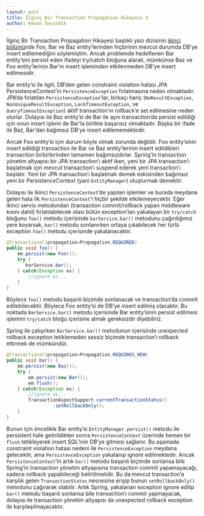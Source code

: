 ```yaml
---
layout: post
title: İlginç Bir Transaction Propagation Hikayesi 3
author: Kenan Sevindik
---
```


İlginç Bir Transaction Propagation Hikayesi başlıklı yazı dizisinin [ikinci bölümü](http://www.kenansevindik.com/ilginc-bir-transaction-propagation-hikayesi-2/)nde 
Foo, Bar ve Baz entity’lerinden hiçbirinin mevcut durumda DB’ye insert edilemediğini söylemiştim. Ancak problemde 
hedeflenen Bar entity’sini persist eden ifadeyi try/catch bloğuna alarak, mümkünse Baz ve Foo entity’lerinin Bar’ın 
insert işleminden etkilenmeden DB’ye insert edilmesidir.

Bar entity’si ile ilgili, DB’den gelen constraint violation hatası JPA PersistenceContext’in `PersistenceException` 
fırlatmasına neden olmaktadır. JPA’da fırlatılan `PersistenceException`’lar, birkaçı hariç (`NoResultException`, 
`NonUniqueResultException`, `LockTimeoutException`, ve `QueryTimeoutException`) aktif transaction’ın rollback’e set 
edilmesine neden olurlar. Dolayısı ile Baz entity’si de Bar ile aynı transaction’da persist edildiği için onun insert 
işlemi de Bar’la birlikte başarısız olmaktadır. Başka bir ifade ile Baz, Bar’dan bağımsız DB’ye insert edilememektedir.

Ancak Foo entity’si için durum böyle olmak zorunda değildir. Foo entity’sinin insert edildiği transaction ile Bar ve Baz 
entity’lerinin insert edildikleri transaction birbirlerinden tamamen bağımsızdırlar. Spring’in transaction yönetim altyapısı 
bir JPA transaction’ı aktif iken, yeni bir JPA transaction’ı başlatmak için mevcut transaction’ı suspend ederek yeni 
transaction’ı başlatır. Yeni bir JPA transaction’ı başlatmak demek eskisinden bağımsız yeni bir PersistenceContext 
(yani `EntityManager`) oluşturmak demektir.

Dolayısı ile ikinci `PersistenceContext`’de yapılan işlemler ve burada meydana gelen hata ilk `PersistenceContext`’i 
hiçbir şekilde etkilemeyecektir. Eğer ikinci servis metodundan (transaction commit/rollback yapan middleware kısmı dahil) 
fırlatılabilecek olası bütün exception’ları yakalayan bir `try/catch` bloğunu `foo()` metodu içerisinde `barService.bar()` 
metodunu çağırdığımız yere koyarsak, `bar()` metodu sonlanırken ortaya çıkabilecek her türlü exception `foo()` metodu 
içerisinde yakalanacaktır.

```java
@Transactional(propagation=Propagation.REQUIRED)
public void foo() {
    em.persist(new Foo());
    try {
       barService.bar();
    } catch(Exception ex) {
        //ignore ex...
    }
}
```

Böylece `foo()` metodu başarılı biçimde sonlanacak ve transaction’da commit edilebilecektir. Böylece Foo entity’si de 
DB’ye insert edilmiş olacaktır. Bu noktada `BarService.bar()` metodu içerisinde Bar entity’sinin persist edilmesi işlemini 
`try/catch` bloğu içerisine almak gereksizdir diyebiliriz.

Spring ile çalışırken `BarService.bar()` metodunun içerisinde unexpected rollback exception tetiklemeden sessiz biçimde 
transaction’ı rollback ettirmek de mümkündür.

```java
@Transactional(propagation=Propagation.REQUIRES_NEW)
public void bar() {
    em.persist(new Baz());
    try {
        em.persist(new Bar());
        em.flush();
    } catch(Exception ex) {
        //ignore ex...
        TransactionAspectSupport.currentTransactionStatus()
                 .setRollbackOnly();
    }
}
```

Bunun için öncelikle Bar entity’si `EntityManager.persist()` metodu ile persistent hale getirildikten sonra `PersistenceContext` 
üzerinde hemen bir `flush` tetikleyerek insert SQL’inin DB’ye gitmesi sağlanır. Bu aşamada constraint violation hatası 
nedeni ile `PersistenceException` meydana gelecektir, ama `PersistenceException` yakalanıp ignore edilmektedir. Ancak 
`PersistenceContext`’in artık `bar()` metodu başarılı biçimde sonlansa bile Spring’in transaction yönetim altyapısına 
transaction commit yapamayacağı, sadece rollback yapabileceği belirtilmelidir. Bu da mevcut transaction’a karşılık gelen 
`TransactionStatus` nesnesine erişip bunun `setRollbackOnly()` metodunu çağırarak olabilir. Artık Spring, yakalanan 
exception ignore edilip `bar()` metodu başarılı sonlansa bile transaction’ı commit yapmayacak, dolayısı ile transaction 
yönetim altyapısı da unexpected rollback exception ile karşılaşılmayacaktır.

